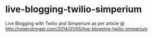 live-blogging-twilio-simperium
==============================

Live Blogging with Twilio and Simperium as per article @ http://rogerstringer.com/2014/01/05/live-blogging-twilio-simperium
